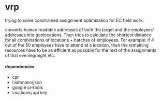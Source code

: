 # vrp

trying to solve constrained assignment optimization for EC field work.

converts human readable addresses of both the target and the employees' addresses into geolocations. Then tries to calculate the shortest distance for all combinations of locations + batches of employees. For example: if 4 out of the 50 employees have to attend at a location, then the remaining resources have to be as efficient as possible for the rest of the assignments of that evening/night etc.

#### dependencies
- cpr
- nlohmann/json
- google or-tools
- locationiq api key